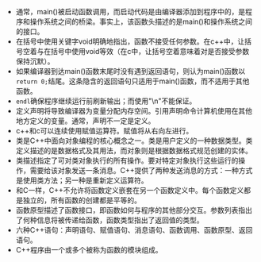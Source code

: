 - 通常，main()被启动函数调用，而启动代码是由编译器添加到程序中的，是程序和操作系统之间的桥梁。事实上，该函数头描述的是main()和操作系统之间的接口。
- 在括号中使用关键字void明确地指出，函数不接受任何参数。在c++中，让括号空着与在括号中使用void等效（在c中，让括号空着意味着对是否接受参数保持沉默）。
- 如果编译器到达main()函数末尾时没有遇到返回语句，则认为main()函数以`return 0;`结尾。这条隐含的返回语句只适用于main()函数，而不适用于其他函数。
- `endl`确保程序继续运行前刷新输出；而使用"\n"不能保证。
- 定义声明将导致编译器为变量分配内存空间。引用声明命令计算机使用在其他地方定义的变量。通常，声明不一定是定义。
- c++和c可以连续使用赋值运算符。赋值将从右向左进行。
- 类是C++中面向对象编程的核心概念之一。类是用户定义的一种数据类型。类定义描述的是数据格式及其用法，而对象则是根据数据格式规范创建的实体。
- 类描述指定了可对类对象执行的所有操作。要对特定对象执行这些运行的操作，需要给该对象发送一条消息。C++提供了两种发送消息的方式：一种方式是使用类方法；另一种是重新定义运算符。
- 和C一样，C++不允许将函数定义嵌套在另一个函数定义中。每个函数定义都是独立的，所有函数的创建都是平等的。
- 函数原型描述了函数接口，即函数如何与程序的其他部分交互。参数列表指出了何种信息将被传递给函数，函数类型指出了返回值的类型。
- 六种C++语句：声明语句、赋值语句、消息语句、函数调用、函数原型、返回语句。
- C++程序由一个或多个被称为函数的模块组成。